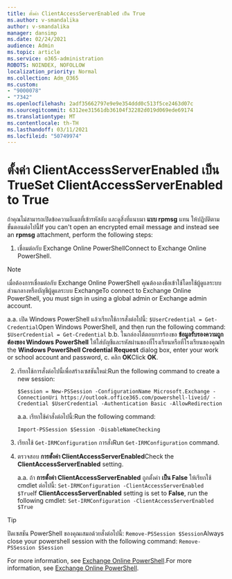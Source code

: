 ```yaml
---
title: ตั้งค่า ClientAccessServerEnabled เป็น True
ms.author: v-smandalika
author: v-smandalika
manager: dansimp
ms.date: 02/24/2021
audience: Admin
ms.topic: article
ms.service: o365-administration
ROBOTS: NOINDEX, NOFOLLOW
localization_priority: Normal
ms.collection: Adm_O365
ms.custom:
- "9000078"
- "7342"
ms.openlocfilehash: 2adf35662797e9e9e354ddd0c513f5ce2463d07c
ms.sourcegitcommit: 6312ee31561db36104f32282d019d069ede69174
ms.translationtype: MT
ms.contentlocale: th-TH
ms.lasthandoff: 03/11/2021
ms.locfileid: "50749974"
---
```

# <a name="set-clientaccessserverenabled-to-true"></a><span data-ttu-id="18128-102">ตั้งค่า ClientAccessServerEnabled เป็น True</span><span class="sxs-lookup"><span data-stu-id="18128-102">Set ClientAccessServerEnabled to True</span></span>

<span data-ttu-id="18128-103">ถ้าคุณไม่สามารถเปิดข้อความอีเมลที่เข้ารหัสลับ และดูสิ่งที่แนบมา **แบบ rpmsg** แทน ให้ปฏิบัติตามขั้นตอนต่อไปนี้</span><span class="sxs-lookup"><span data-stu-id="18128-103">If you can't open an encrypted email message and instead see an **rpmsg** attachment, perform the following steps:</span></span>

1. <span data-ttu-id="18128-104">เชื่อมต่อกับ Exchange Online PowerShell</span><span class="sxs-lookup"><span data-stu-id="18128-104">Connect to Exchange Online PowerShell.</span></span>

> [!NOTE]
> <span data-ttu-id="18128-105">เมื่อต้องการเชื่อมต่อกับ Exchange Online PowerShell คุณต้องลงชื่อเข้าใช้โดยใช้ผู้ดูแลระบบส่วนกลางหรือบัญชีผู้ดูแลระบบ Exchange</span><span class="sxs-lookup"><span data-stu-id="18128-105">To connect to Exchange Online PowerShell, you must sign in using a global admin or Exchange admin account.</span></span>

   <span data-ttu-id="18128-106">a.</span><span class="sxs-lookup"><span data-stu-id="18128-106">a.</span></span> <span data-ttu-id="18128-107">เปิด Windows PowerShell แล้วเรียกใช้การสั่งต่อไปนี้: `$UserCredential = Get-Credential`</span><span class="sxs-lookup"><span data-stu-id="18128-107">Open Windows PowerShell, and then run the following command: `$UserCredential = Get-Credential`</span></span>
<span data-ttu-id="18128-108">b.</span><span class="sxs-lookup"><span data-stu-id="18128-108">b.</span></span> <span data-ttu-id="18128-109">ในกล่องโต้ตอบการร้องขอ **ข้อมูลรับรองความถูกต้องของ Windows PowerShell** ให้ใส่บัญชีและรหัสผ่านของที่โรงเรียนหรือที่โรงเรียนของคุณ</span><span class="sxs-lookup"><span data-stu-id="18128-109">In the **Windows PowerShell Credential Request** dialog box, enter your work or school account and password, c.</span></span> <span data-ttu-id="18128-110">คลิก **OK**</span><span class="sxs-lookup"><span data-stu-id="18128-110">Click **OK**.</span></span> 

2. <span data-ttu-id="18128-111">เรียกใช้การสั่งต่อไปนี้เพื่อสร้างเซสชันใหม่:</span><span class="sxs-lookup"><span data-stu-id="18128-111">Run the following command to create a new session:</span></span>

    `$Session = New-PSSession -ConfigurationName Microsoft.Exchange -ConnectionUri https://outlook.office365.com/powershell-liveid/ -Credential $UserCredential -Authentication Basic -AllowRedirection`

    <span data-ttu-id="18128-112">a.</span><span class="sxs-lookup"><span data-stu-id="18128-112">a.</span></span> <span data-ttu-id="18128-113">เรียกใช้คำสั่งต่อไปนี้:</span><span class="sxs-lookup"><span data-stu-id="18128-113">Run the following command:</span></span>
    
    `Import-PSSession $Session -DisableNameChecking`

3. <span data-ttu-id="18128-114">เรียกใช้ `Get-IRMConfiguration` การสั่ง</span><span class="sxs-lookup"><span data-stu-id="18128-114">Run `Get-IRMConfiguration` command.</span></span>

4. <span data-ttu-id="18128-115">ตรวจสอบ **การตั้งค่า ClientAccessServerEnabled**</span><span class="sxs-lookup"><span data-stu-id="18128-115">Check the **ClientAccessServerEnabled** setting.</span></span> 

    <span data-ttu-id="18128-116">a.</span><span class="sxs-lookup"><span data-stu-id="18128-116">a.</span></span> <span data-ttu-id="18128-117">ถ้า **การตั้งค่า ClientAccessServerEnabled** ถูกตั้งค่า **เป็น False** ให้เรียกใช้ cmdlet ต่อไปนี้: `Set-IRMConfiguration -ClientAccessServerEnabled $True`</span><span class="sxs-lookup"><span data-stu-id="18128-117">If **ClientAccessServerEnabled** setting is set to **False**, run the following cmdlet: `Set-IRMConfiguration -ClientAccessServerEnabled $True`</span></span>

> [!TIP]
> <span data-ttu-id="18128-118">ปิดเซสชัน PowerShell ของคุณเสมอด้วยสั่งต่อไปนี้: `Remove-PSSession $Session`</span><span class="sxs-lookup"><span data-stu-id="18128-118">Always close your powershell session with the following command: `Remove-PSSession $Session`</span></span>

<span data-ttu-id="18128-119">For more information, see [Exchange Online PowerShell](https://docs.microsoft.com/powershell/exchange/connect-to-exchange-online-powershell).</span><span class="sxs-lookup"><span data-stu-id="18128-119">For more information, see [Exchange Online PowerShell](https://docs.microsoft.com/powershell/exchange/connect-to-exchange-online-powershell).</span></span>

